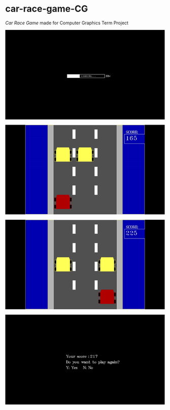 # car-race-game-CG

_Car Race Game_ made for Computer Graphics Term Project

![alt text](https://github.com/rajbohra10/car-race-game-CG/blob/master/screenshots/1.png)

![alt text](https://github.com/rajbohra10/car-race-game-CG/blob/master/screenshots/2.png)

![alt text](https://github.com/rajbohra10/car-race-game-CG/blob/master/screenshots/3.png)

![alt text](https://github.com/rajbohra10/car-race-game-CG/blob/master/screenshots/4.png)
